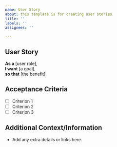 ```yaml
---
name: User Story
about: this template is for creating user stories
title: ''
labels: ''
assignees: ''

---
```


## User Story

**As a** [user role],  
**I want** [a goal],  
**so that** [the benefit].

## Acceptance Criteria

- [ ] Criterion 1
- [ ] Criterion 2
- [ ] Criterion 3

## Additional Context/Information

- Add any extra details or links here.
